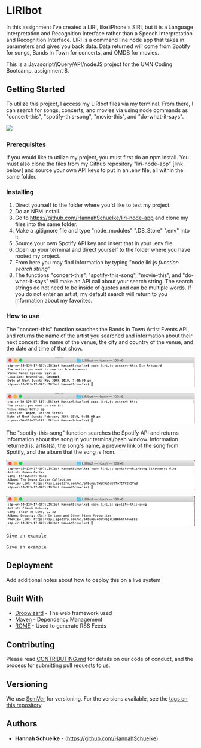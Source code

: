 # LIRIbot

In this assignment I've created a LIRI, like iPhone's SIRI, but it is a Language Interpretation and Recognition Interface rather than a Speech Interpretation and Recognition Interface. LIRI is a command line node app that takes in parameters and gives you back data. Data returned will come from Spotify for songs, Bands in Town for concerts, and OMDB for movies.

This is a Javascript/jQuery/API/nodeJS project for the UMN Coding Bootcamp, assignment 8. 

## Getting Started

To utilize this project, I access my LIRIbot files via my terminal. From there, I can search for songs, concerts, and movies via using node commands as "concert-this", "spotify-this-song", "movie-this", and "do-what-it-says".

![](image.png)

### Prerequisites

If you would like to utilize my project, you must first do an npm install. You must also clone the files from my Github repository "liri-node-app" [link below] and source your own API keys to put in an .env file, all within the same folder. 

### Installing

1. Direct yourself to the folder where you'd like to test my project. 
2. Do an NPM install. 
3. Go to https://github.com/HannahSchuelke/liri-node-app and clone my files into the same folder.
4. Make a .gitignore file and type "node_modules" ".DS_Store" ".env" into it. 
5. Source your own Spotify API key and insert that in your .env file. 
6. Open up your terminal and direct yourself to the folder where you have rooted my project. 
7. From here you may find information by typing "node liri.js *function* *search string*"
8. The functions "concert-this", "spotify-this-song", "movie-this", and "do-what-it-says" will make an API call about your search string. The search strings do not need to be inside of quotes and can be multiple words. If you do not enter an artist, my default search will return to you information about my favorites.

### How to use

The "concert-this" function searches the Bands in Town Artist Events API, and returns the name of the artist you searched and information about their next concert: the name of the venue, the city and country of the venue, and the date and time of that show.  

![](concertThisDieAntwoord.png)

![](concertThisDeadmau5Default.png)

The "spotify-this-song" function searches the Spotify API and returns information about the song in your terminal/bash window. Information returned is: artist(s), the song's name, a preview link of the song from Spotify, and the album that the song is from.

![](spotifyThisSongStrawberryWine.png)

![](spotifyThisSongClairDeLuneDefault.png)

```
Give an example
```

```
Give an example
```

## Deployment

Add additional notes about how to deploy this on a live system

## Built With

* [Dropwizard](http://www.dropwizard.io/1.0.2/docs/) - The web framework used
* [Maven](https://maven.apache.org/) - Dependency Management
* [ROME](https://rometools.github.io/rome/) - Used to generate RSS Feeds

## Contributing

Please read [CONTRIBUTING.md](https://gist.github.com/PurpleBooth/b24679402957c63ec426) for details on our code of conduct, and the process for submitting pull requests to us.

## Versioning

We use [SemVer](http://semver.org/) for versioning. For the versions available, see the [tags on this repository](https://github.com/your/project/tags). 

## Authors

* **Hannah Schuelke** - (https://github.com/HannahSchuelke)
